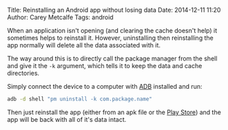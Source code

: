 Title: Reinstalling an Android app without losing data
Date: 2014-12-11 11:20
Author: Carey Metcalfe
Tags: android

When an application isn't opening (and clearing the cache doesn't help) it
sometimes helps to reinstall it. However, uninstalling then reinstalling the
app normally will delete all the data associated with it.

The way around this is to directly call the package manager from the shell and
give it the `-k` argument, which tells it to keep the data and cache directories.

Simply connect the device to a computer with [ADB][] installed and run:

```bash
adb -d shell "pm uninstall -k com.package.name"
```

Then just reinstall the app (either from an apk file or the [Play Store][]) and
the app will be back with all of it's data intact.

  [ADB]: http://developer.android.com/tools/help/adb.html
  [Play Store]: https://play.google.com/store
